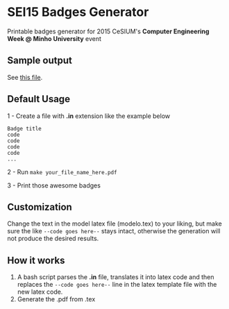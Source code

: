 SEI15 Badges Generator
======================

Printable badges generator for 2015 CeSIUM's **Computer Engineering Week @ Minho University** event

Sample output
-------------

See [this file](exemplo.pdf?raw=true).

Default Usage
-------------

1 - Create a file with **.in** extension like the example below
```
Badge title
code
code
code
code
...
```

2 - Run ```make your_file_name_here.pdf```

3 - Print those awesome badges

Customization
-------------

Change the text in the model latex file (modelo.tex) to your liking, but make sure the like ```--code goes here--``` stays intact, otherwise the generation will not produce the desired results.

How it works
------------
1. A bash script parses the **.in** file, translates it into latex code and then replaces the ```--code goes here--``` line in the latex template file with the new latex code.
2. Generate the .pdf from .tex
